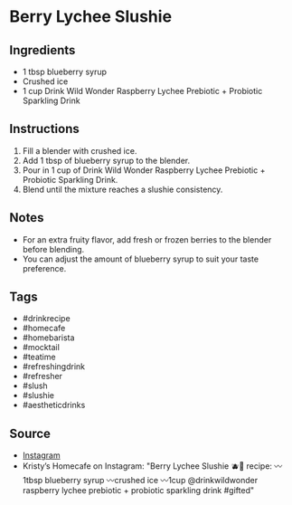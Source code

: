  # Berry Lychee Slushie

## Ingredients

- 1 tbsp blueberry syrup
- Crushed ice
- 1 cup Drink Wild Wonder Raspberry Lychee Prebiotic + Probiotic Sparkling Drink

## Instructions

1. Fill a blender with crushed ice.
2. Add 1 tbsp of blueberry syrup to the blender.
3. Pour in 1 cup of Drink Wild Wonder Raspberry Lychee Prebiotic + Probiotic Sparkling Drink.
4. Blend until the mixture reaches a slushie consistency.

## Notes

- For an extra fruity flavor, add fresh or frozen berries to the blender before blending.
- You can adjust the amount of blueberry syrup to suit your taste preference.

## Tags

- #drinkrecipe
- #homecafe
- #homebarista
- #mocktail
- #teatime
- #refreshingdrink
- #refresher
- #slush
- #slushie
- #aestheticdrinks

## Source

- [Instagram](https://www.instagram.com/p/C5JDKtqLUyR)
- Kristy’s Homecafe on Instagram: "Berry Lychee Slushie 🫐🍧
recipe:
〰️1tbsp blueberry syrup
〰️crushed ice
〰️1cup @drinkwildwonder raspberry lychee prebiotic + probiotic sparkling drink #gifted"